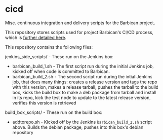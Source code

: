 cicd
====

Misc. continuous integration and delivery scripts for the Barbican project.


This repository stores scripts used for project Barbican's CI/CD process, which is [further detailed here](https://one.rackspace.com/display/CIT/Cloudkeep+CI+-+Workflow+-+Dev).

This repository contains the following files:

jenkins_side_scripts/ - These run on the Jenkins box:
* barbican_build_1.sh - The first script run during the initial Jenkins job, kicked off when code is committed to Barbican.
* barbican_build_2.sh - The second script run during the intial Jenkins job, that does many things: creates a release version and tags the repo with this version, makes a release tarball, pushes the tarball to the build box, kicks the build box to make a deb package from tarball and install in its repo, kick the test node to update to the latest release version, verifies this version is retrieved

build_box_scripts/ - These run on the build box:
* addtorepo.sh - Kicked off by the Jenkins `barbican_build_2.sh` script above. Builds the debian package, pushes into this box's debian repository

